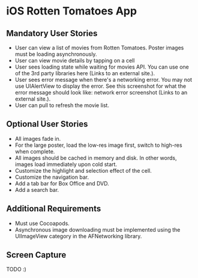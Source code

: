 iOS Rotten Tomatoes App
=======================

Mandatory User Stories
----------------------

* User can view a list of movies from Rotten Tomatoes. Poster images must be loading asynchronously.
* User can view movie details by tapping on a cell
* User sees loading state while waiting for movies API. You can use one of the 3rd party libraries here (Links to an external site.).
* User sees error message when there's a networking error. You may not use UIAlertView to display the error. See this screenshot for what the error message should look like: network error screenshot (Links to an external site.).
* User can pull to refresh the movie list.

Optional User Stories
---------------------

* All images fade in.
* For the large poster, load the low-res image first, switch to high-res when complete.
* All images should be cached in memory and disk. In other words, images load immediately upon cold start.
* Customize the highlight and selection effect of the cell.
* Customize the navigation bar.
* Add a tab bar for Box Office and DVD.
* Add a search bar.

Additional Requirements
-----------------------

* Must use Cocoapods.
* Asynchronous image downloading must be implemented using the UIImageView category in the AFNetworking library.

Screen Capture
--------------

TODO :)
